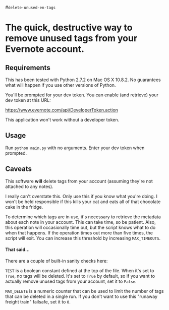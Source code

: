 #`delete-unused-en-tags`

The quick, destructive way to remove unused tags from your Evernote account.
=====================

## Requirements

This has been tested with Python 2.7.2 on Mac OS X 10.8.2. No guarantees what will happen if you use other versions of Python.

You'll be prompted for your dev token. You can enable (and retrieve) your dev token at this URL:

https://www.evernote.com/api/DeveloperToken.action

This application won't work without a developer token.

## Usage

Run `python main.py` with no arguments. Enter your dev token when prompted.

## Caveats

This software **will** delete tags from your account (assuming they're not attached to any notes). 

I really can't overstate this. Only use this if you know what you're doing. I won't be held responsible if this kills your cat and eats all of that chocolate cake in the fridge. 

To determine which tags are in use, it's necessary to retrieve the metadata about each note in your account. This can take time, so be patient. Also, this operation will occasionally time out, but the script knows what to do when that happens. If the operation times out more than five times, the script will exit. You can increase this threshold by increasing `MAX_TIMEOUTS`.

#### That said...

There are a couple of built-in sanity checks here:

`TEST` is a boolean constant defined at the top of the file. When it's set to `True`, no tags will be deleted. It's set to `True` by default, so if you want to actually remove unused tags from your account, set it to `False`.

`MAX_DELETE` is a numeric counter that can be used to limit the number of tags that can be deleted in a single run. If you don't want to use this "runaway freight train" failsafe, set it to `0`.